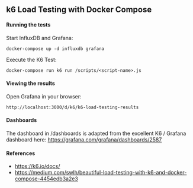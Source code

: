## k6 Load Testing with Docker Compose

#### Running the tests
Start InfluxDB and Grafana:
```
docker-compose up -d influxdb grafana
```
Execute the K6 Test:
```
docker-compose run k6 run /scripts/<script-name>.js
```

#### Viewing the results
Open Grafana in your browser:
```
http://localhost:3000/d/k6/k6-load-testing-results
```

#### Dashboards
The dashboard in /dashboards is adapted from the excellent K6 / Grafana dashboard here:
https://grafana.com/grafana/dashboards/2587

#### References
* https://k6.io/docs/
* https://medium.com/swlh/beautiful-load-testing-with-k6-and-docker-compose-4454edb3a2e3